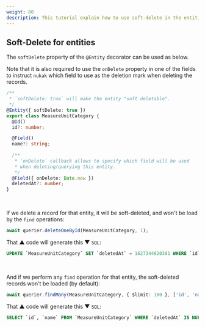 ```yaml
---
weight: 80
description: This tutorial explain how to use soft-delete in the entities with the nukak orm.
---
```


## Soft-Delete for entities

The `softDelete` property of the `@Entity` decorator can be used as below.

Note that it is also required to use the `onDelete` property in one of the fields to instruct `nukak` which field to use as the deletion mark when deleting the records.

```ts
/**
 * `softDelete: true` will make the entity "soft deletable".
 */
@Entity({ softDelete: true })
export class MeasureUnitCategory {
  @Id()
  id?: number;

  @Field()
  name?: string;
  
  /**
   * `onDelete` callback allows to specify which field will be used
   * when deleting/querying this entity.
   */
  @Field({ onDelete: Date.now })
  deletedAt?: number;
}
```

&nbsp;

If we delete a record for that entity, it will be soft-deleted, and won't be load by the `find` operations:

```ts
await querier.deleteOneById(MeasureUnitCategory, 1);
```

That &#9650; code will generate this &#9660; `SQL`:

```sql
UPDATE `MeasureUnitCategory` SET `deletedAt` = 1627344820381 WHERE `id` 1
```

&nbsp;

And if we perform any `find` operation for that entity, the soft-deleted records won't be loaded (by default):

```ts
await querier.findMany(MeasureUnitCategory, { $limit: 100 }, ['id', 'name']);
```

That &#9650; code will generate this &#9660; `SQL`:

```sql
SELECT `id`, `name` FROM `MeasureUnitCategory` WHERE `deletedAt` IS NULL LIMIT 100
```
